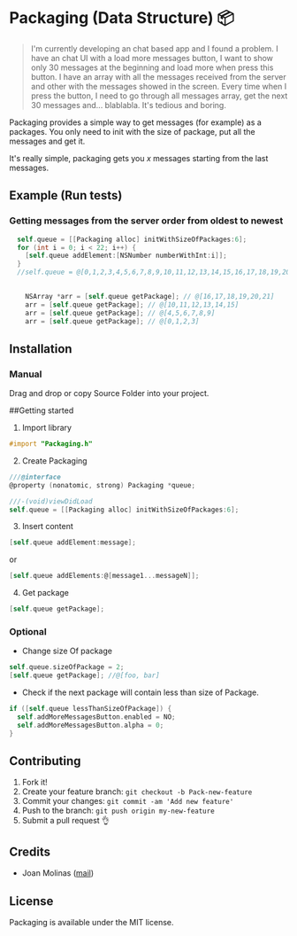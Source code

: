 # Packaging (Data Structure) 📦

>I'm currently developing an chat based app and I found a problem. 
>I have an chat UI with a load more messages button, I want to show only 30 messages at the beginning and load more when press this button. I have an array with all the messages received from the server and other with the messages showed in the screen. 
>Every time when I press the button, I need to go through all messages array, get the next 30 messages and... blablabla. It's tedious and boring.

Packaging provides a simple way to get messages (for example) as a packages. You only need to init with the size of package, put all the messages and get it.

It's really simple, packaging gets you *x* messages starting from the last messages.

## Example (Run tests)

### Getting messages from the server order from oldest to newest
```Objective-C
  self.queue = [[Packaging alloc] initWithSizeOfPackages:6];
  for (int i = 0; i < 22; i++) {
    [self.queue addElement:[NSNumber numberWithInt:i]];
  }
  //self.queue = @[0,1,2,3,4,5,6,7,8,9,10,11,12,13,14,15,16,17,18,19,20,21]
    
```

```Objective-C
	NSArray *arr = [self.queue getPackage]; // @[16,17,18,19,20,21]
    arr = [self.queue getPackage]; // @[10,11,12,13,14,15]
    arr = [self.queue getPackage]; // @[4,5,6,7,8,9]
    arr = [self.queue getPackage]; // @[0,1,2,3] 
```
  

## Installation

### Manual
Drag and drop or copy Source Folder into your project.

##Getting started
  
  1. Import library
  ```Objective-C
  #import "Packaging.h"
  ```
 
  2. Create Packaging
  ```Objective-C
  ///@interface
  @property (nonatomic, strong) Packaging *queue;
  
  ///-(void)viewDidLoad
  self.queue = [[Packaging alloc] initWithSizeOfPackages:6];
  ```
 
  3. Insert content
  ```Objective-C
  [self.queue addElement:message];
  ```
  or
  ```Objective-C
  [self.queue addElements:@[message1...messageN]];
  ```
    
  4. Get package
  ```Objective-C
  [self.queue getPackage];
  ```
  
### Optional
  * Change size Of package
  
  ```Objective-C
  self.queue.sizeOfPackage = 2;
  [self.queue getPackage]; //@[foo, bar]
  ```
  
  * Check if the next package will contain less than size of Package.
  
  ```Objective-C
  if ([self.queue lessThanSizeOfPackage]) {
    self.addMoreMessagesButton.enabled = NO;
    self.addMoreMessagesButton.alpha = 0;
  }
  ```
  
  
## Contributing

1. Fork it!
2. Create your feature branch: `git checkout -b Pack-new-feature`
3. Commit your changes: `git commit -am 'Add new feature'`
4. Push to the branch: `git push origin my-new-feature`
5. Submit a pull request 👌

## Credits
 - Joan Molinas ([mail](joanmramon@gmail.com))

## License

Packaging is available under the MIT license.

